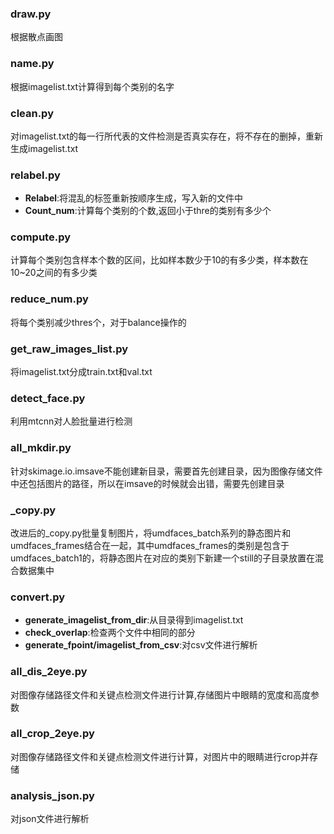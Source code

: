 ### draw.py

根据散点画图

### name.py

根据imagelist.txt计算得到每个类别的名字

### clean.py

对imagelist.txt的每一行所代表的文件检测是否真实存在，将不存在的删掉，重新生成imagelist.txt

### relabel.py

- **Relabel**:将混乱的标签重新按顺序生成，写入新的文件中
- **Count_num**:计算每个类别的个数,返回小于thre的类别有多少个

### compute.py

计算每个类别包含样本个数的区间，比如样本数少于10的有多少类，样本数在10~20之间的有多少类

### reduce_num.py

将每个类别减少thres个，对于balance操作的

### get_raw_images_list.py

将imagelist.txt分成train.txt和val.txt

### detect_face.py

利用mtcnn对人脸批量进行检测

### all_mkdir.py

针对skimage.io.imsave不能创建新目录，需要首先创建目录，因为图像存储文件中还包括图片的路径，所以在imsave的时候就会出错，需要先创建目录

### _copy.py

改进后的_copy.py批量复制图片，将umdfaces_batch系列的静态图片和umdfaces_frames结合在一起，其中umdfaces_frames的类别是包含于umdfaces_batch1的，将静态图片在对应的类别下新建一个still的子目录放置在混合数据集中

### convert.py

- **generate_imagelist_from_dir**:从目录得到imagelist.txt
- **check_overlap**:检查两个文件中相同的部分
- **generate_fpoint/imagelist_from_csv**:对csv文件进行解析

### all_dis_2eye.py

对图像存储路径文件和关键点检测文件进行计算,存储图片中眼睛的宽度和高度参数

### all_crop_2eye.py

对图像存储路径文件和关键点检测文件进行计算，对图片中的眼睛进行crop并存储

### analysis_json.py

对json文件进行解析

